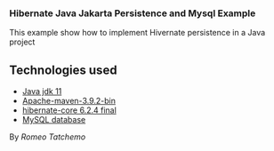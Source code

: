 ### __Hibernate Java Jakarta Persistence and Mysql Example__

This example show how to implement Hivernate persistence in a Java project 

## Technologies used
- [Java jdk 11](https://jdk.java.net/11/)
- [Apache-maven-3.9.2-bin](https://maven.apache.org/)
- [hibernate-core 6.2.4 final](https://mvnrepository.com/artifact/org.hibernate.orm/hibernate-core/6.2.4.Final)
- [MySQL database](https://www.mysql.com)

By _Romeo Tatchemo_
